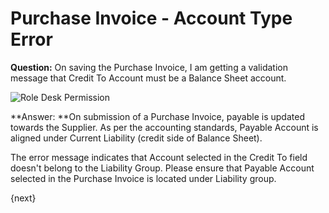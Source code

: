 <!-- add-breadcrumbs -->
# Purchase Invoice - Account Type Error

**Question:** On saving the Purchase Invoice, I am getting a validation message that Credit To Account must be a Balance Sheet account.

<img alt="Role Desk Permission" class="screenshot" src="{{docs_base_url}}/assets/img/articles/purchase-invoice-account-type.png">

**Answer: **On submission of a Purchase Invoice, payable is updated towards the Supplier. As per the accounting standards, Payable Account is aligned under Current Liability (credit side of Balance Sheet).

The error message indicates that Account selected in the Credit To field doesn't belong to the Liability Group. Please ensure that Payable Account selected in the Purchase Invoice is located under Liability group.

{next}

